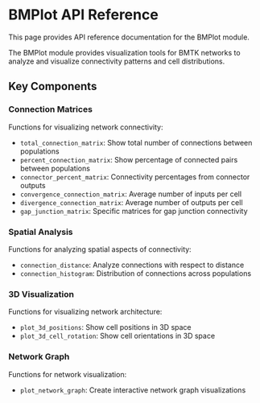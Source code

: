 # BMPlot API Reference

This page provides API reference documentation for the BMPlot module.

<!-- These sections will be uncommented once docstrings are added to the code
::: bmtool.bmplot

## Connection Matrices

::: bmtool.bmplot.total_connection_matrix
::: bmtool.bmplot.percent_connection_matrix
::: bmtool.bmplot.connector_percent_matrix
::: bmtool.bmplot.convergence_connection_matrix
::: bmtool.bmplot.divergence_connection_matrix
::: bmtool.bmplot.gap_junction_matrix

## Spatial Analysis

::: bmtool.bmplot.connection_distance
::: bmtool.bmplot.connection_histogram

## 3D Visualization

::: bmtool.bmplot.plot_3d_positions
::: bmtool.bmplot.plot_3d_cell_rotation

## Network Graph

::: bmtool.bmplot.plot_network_graph
-->

The BMPlot module provides visualization tools for BMTK networks to analyze and visualize connectivity patterns and cell distributions.

## Key Components

### Connection Matrices

Functions for visualizing network connectivity:

- `total_connection_matrix`: Show total number of connections between populations
- `percent_connection_matrix`: Show percentage of connected pairs between populations
- `connector_percent_matrix`: Connectivity percentages from connector outputs
- `convergence_connection_matrix`: Average number of inputs per cell
- `divergence_connection_matrix`: Average number of outputs per cell
- `gap_junction_matrix`: Specific matrices for gap junction connectivity

### Spatial Analysis

Functions for analyzing spatial aspects of connectivity:

- `connection_distance`: Analyze connections with respect to distance
- `connection_histogram`: Distribution of connections across populations

### 3D Visualization

Functions for visualizing network architecture:

- `plot_3d_positions`: Show cell positions in 3D space
- `plot_3d_cell_rotation`: Show cell orientations in 3D space

### Network Graph

Functions for network visualization:

- `plot_network_graph`: Create interactive network graph visualizations 